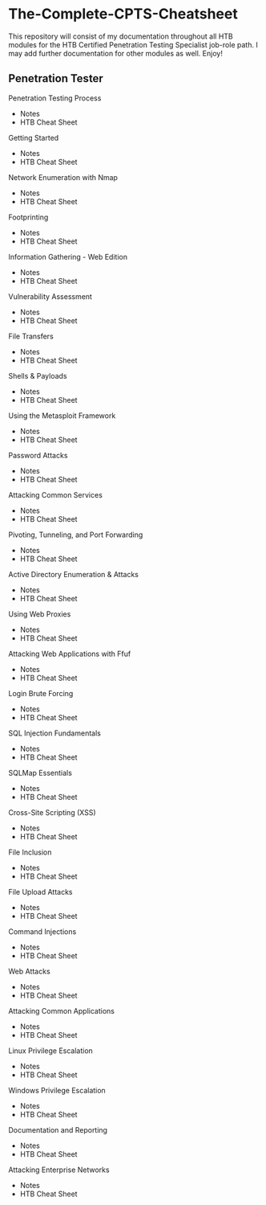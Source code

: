 # The-Complete-CPTS-Cheatsheet

This repository will consist of my documentation throughout all HTB modules for the HTB Certified Penetration Testing Specialist job-role path. I may add further documentation for other modules as well. Enjoy!

## Penetration Tester

Penetration Testing Process
  - Notes
  - HTB Cheat Sheet

Getting Started
  - Notes
  - HTB Cheat Sheet

Network Enumeration with Nmap
  - Notes
  - HTB Cheat Sheet

Footprinting
  - Notes
  - HTB Cheat Sheet

Information Gathering - Web Edition
  - Notes
  - HTB Cheat Sheet

Vulnerability Assessment
  - Notes
  - HTB Cheat Sheet

File Transfers
  - Notes
  - HTB Cheat Sheet

Shells & Payloads
  - Notes
  - HTB Cheat Sheet

Using the Metasploit Framework
  - Notes
  - HTB Cheat Sheet

Password Attacks
  - Notes
  - HTB Cheat Sheet

Attacking Common Services
  - Notes
  - HTB Cheat Sheet

Pivoting, Tunneling, and Port Forwarding
  - Notes
  - HTB Cheat Sheet

Active Directory Enumeration & Attacks
  - Notes
  - HTB Cheat Sheet

Using Web Proxies
  - Notes
  - HTB Cheat Sheet

Attacking Web Applications with Ffuf
  - Notes
  - HTB Cheat Sheet

Login Brute Forcing
  - Notes
  - HTB Cheat Sheet

SQL Injection Fundamentals
  - Notes
  - HTB Cheat Sheet

SQLMap Essentials
  - Notes
  - HTB Cheat Sheet

Cross-Site Scripting (XSS)
  - Notes
  - HTB Cheat Sheet

File Inclusion
  - Notes
  - HTB Cheat Sheet

File Upload Attacks
  - Notes
  - HTB Cheat Sheet

Command Injections
  - Notes
  - HTB Cheat Sheet

Web Attacks
  - Notes
  - HTB Cheat Sheet

Attacking Common Applications
  - Notes
  - HTB Cheat Sheet

Linux Privilege Escalation
  - Notes
  - HTB Cheat Sheet

Windows Privilege Escalation
  - Notes
  - HTB Cheat Sheet

Documentation and Reporting
  - Notes
  - HTB Cheat Sheet

Attacking Enterprise Networks
  - Notes
  - HTB Cheat Sheet
